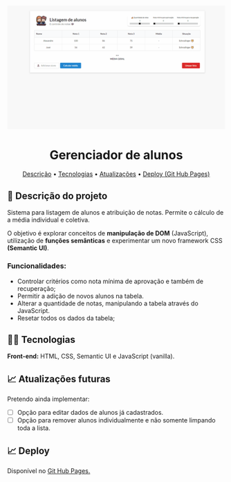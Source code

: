 <div align="center"><img src="assets/images/fusion.gif/"></div>
<h1 align="center">Gerenciador de alunos</h1>

<p align="center">
 <a href="#description">Descrição</a> •
 <a href="#stacks">Tecnologias</a> • 
 <a href="#updates">Atualizações</a> • 
 <a href="#deploy"><a href="https://alexandresouva.github.io/gerenciador-de-alunos/" target="_blank"> Deploy (Git Hub Pages)</a></a>
</p>
<p align="center"><strong></strong> </p>

<h2 id="description">📑 Descrição do projeto</h2>

Sistema para listagem de alunos e atribuição de notas. Permite o cálculo de
a média individual e coletiva. 

O objetivo é explorar conceitos de **manipulação de DOM** (JavaScript), utilização de **funções semânticas** e experimentar um novo framework CSS **(Semantic UI)**.

### Funcionalidades:

- Controlar critérios como nota mínima de aprovação e também de recuperação;
- Permitir a adição de novos alunos na tabela.
- Alterar a quantidade de notas, manipulando a tabela através do JavaScript. 
- Resetar todos os dados da tabela;

<h2 id="stacks">👨‍💻 Tecnologias</h2>

**Front-end:** HTML, CSS, Semantic UI e JavaScript (vanilla).


<h2 id="updates">📈 Atualizações futuras</h2>

Pretendo ainda implementar: 

- [ ] Opção para editar dados de alunos já cadastrados.
- [ ] Opção para remover alunos individualmente e não somente limpando toda a lista. 

<h2 id="deploy">📈 Deploy</h2>

Disponível no <a href="https://alexandresouva.github.io/gerenciador-de-alunos/" target="_blank">Git Hub Pages.</a>
